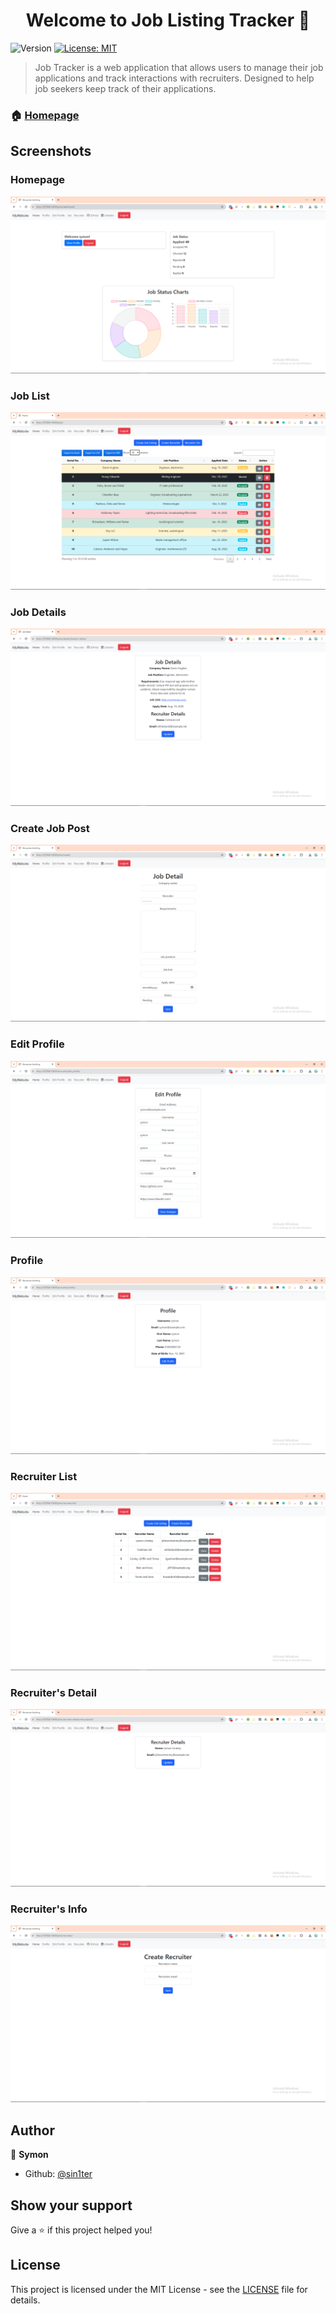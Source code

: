 <h1 align="center">Welcome to Job Listing Tracker 👋</h1>
<p>
  <img alt="Version" src="https://img.shields.io/badge/version-0.1-blue.svg?cacheSeconds=2592000" />
  <a href="#" target="_blank">
    <img alt="License: MIT" src="https://img.shields.io/badge/License-MIT-yellow.svg" />
  </a>
</p>

> Job Tracker is a web application that allows users to manage their job applications and track interactions with recruiters. Designed to help job seekers keep track of their applications.

### 🏠 [Homepage](homepage.png)

## Screenshots

### Homepage
![Homepage](screenshots/homepage.png)

### Job List
![Job List](screenshots/job_list.png)

### Job Details
![Job Details](screenshots/job_details.png)

### Create Job Post
![Create Job Post](screenshots/jobpost_create.png)

### Edit Profile
![Edit Profile](screenshots/edit_profile.png)

### Profile
![Profile](screenshots/profile.png)

### Recruiter List
![Recruiter List](screenshots/recruiter_list.png)

### Recruiter's Detail
![Recruiter's Detail](screenshots/recruiter's_detail.png)

### Recruiter's Info
![Recruiter's Info](screenshots/recruiter's_info.png)

## Author

👤 **Symon**

* Github: [@sin1ter](https://github.com/sin1ter)

## Show your support

Give a ⭐️ if this project helped you!

## License

This project is licensed under the MIT License - see the [LICENSE](LICENSE) file for details.

